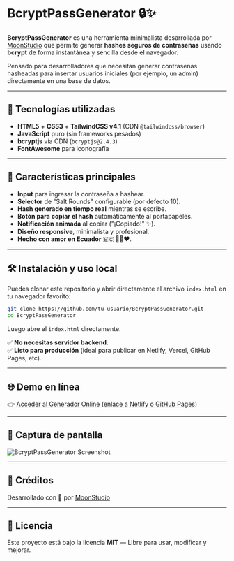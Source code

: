 
# BcryptPassGenerator 🔒✨

**BcryptPassGenerator** es una herramienta minimalista desarrollada por [MoonStudio](https://moonstudio.example) que permite generar **hashes seguros de contraseñas** usando **bcrypt** de forma instantánea y sencilla desde el navegador.

Pensado para desarrolladores que necesitan generar contraseñas hasheadas para insertar usuarios iniciales (por ejemplo, un admin) directamente en una base de datos.

---

## 🚀 Tecnologías utilizadas

- **HTML5** + **CSS3** + **TailwindCSS v4.1** (CDN `@tailwindcss/browser`)
- **JavaScript** puro (sin frameworks pesados)
- **bcryptjs** vía CDN (`bcryptjs@2.4.3`)
- **FontAwesome** para iconografía

---

## 🎯 Características principales

- **Input** para ingresar la contraseña a hashear.
- **Selector** de "Salt Rounds" configurable (por defecto 10).
- **Hash generado en tiempo real** mientras se escribe.
- **Botón para copiar el hash** automáticamente al portapapeles.
- **Notificación animada** al copiar ("¡Copiado!" ✨).
- **Diseño responsive**, minimalista y profesional.
- **Hecho con amor en Ecuador** 🇪🇨 💛💙❤️.

---

## 🛠️ Instalación y uso local

Puedes clonar este repositorio y abrir directamente el archivo `index.html` en tu navegador favorito:

```bash
git clone https://github.com/tu-usuario/BcryptPassGenerator.git
cd BcryptPassGenerator
```
Luego abre el `index.html` directamente.

✅ **No necesitas servidor backend**.  
✅ **Listo para producción** (ideal para publicar en Netlify, Vercel, GitHub Pages, etc).

---

## 🌐 Demo en línea

👉 [Acceder al Generador Online (enlace a Netlify o GitHub Pages)](https://tudominio.netlify.app)

---

## 📸 Captura de pantalla

![BcryptPassGenerator Screenshot](ruta/a/la/captura.png)

---

## 🤝 Créditos

Desarrollado con 💙 por [MoonStudio](https://moonstudio.example)

---

## 🧩 Licencia

Este proyecto está bajo la licencia **MIT** — Libre para usar, modificar y mejorar.